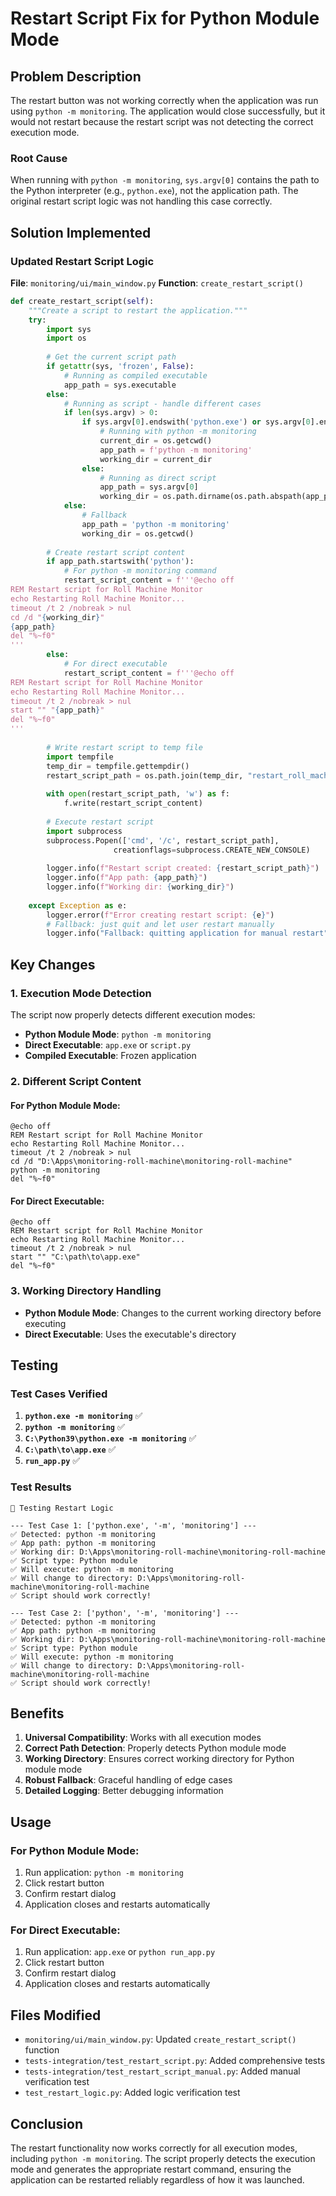 # Restart Script Fix for Python Module Mode

## Problem Description

The restart button was not working correctly when the application was run using `python -m monitoring`. The application would close successfully, but it would not restart because the restart script was not detecting the correct execution mode.

### Root Cause

When running with `python -m monitoring`, `sys.argv[0]` contains the path to the Python interpreter (e.g., `python.exe`), not the application path. The original restart script logic was not handling this case correctly.

## Solution Implemented

### Updated Restart Script Logic

**File**: `monitoring/ui/main_window.py`
**Function**: `create_restart_script()`

```python
def create_restart_script(self):
    """Create a script to restart the application."""
    try:
        import sys
        import os
        
        # Get the current script path
        if getattr(sys, 'frozen', False):
            # Running as compiled executable
            app_path = sys.executable
        else:
            # Running as script - handle different cases
            if len(sys.argv) > 0:
                if sys.argv[0].endswith('python.exe') or sys.argv[0].endswith('python'):
                    # Running with python -m monitoring
                    current_dir = os.getcwd()
                    app_path = f'python -m monitoring'
                    working_dir = current_dir
                else:
                    # Running as direct script
                    app_path = sys.argv[0]
                    working_dir = os.path.dirname(os.path.abspath(app_path))
            else:
                # Fallback
                app_path = 'python -m monitoring'
                working_dir = os.getcwd()
        
        # Create restart script content
        if app_path.startswith('python'):
            # For python -m monitoring command
            restart_script_content = f'''@echo off
REM Restart script for Roll Machine Monitor
echo Restarting Roll Machine Monitor...
timeout /t 2 /nobreak > nul
cd /d "{working_dir}"
{app_path}
del "%~f0"
'''
        else:
            # For direct executable
            restart_script_content = f'''@echo off
REM Restart script for Roll Machine Monitor
echo Restarting Roll Machine Monitor...
timeout /t 2 /nobreak > nul
start "" "{app_path}"
del "%~f0"
'''
        
        # Write restart script to temp file
        import tempfile
        temp_dir = tempfile.gettempdir()
        restart_script_path = os.path.join(temp_dir, "restart_roll_machine.bat")
        
        with open(restart_script_path, 'w') as f:
            f.write(restart_script_content)
        
        # Execute restart script
        import subprocess
        subprocess.Popen(['cmd', '/c', restart_script_path], 
                       creationflags=subprocess.CREATE_NEW_CONSOLE)
        
        logger.info(f"Restart script created: {restart_script_path}")
        logger.info(f"App path: {app_path}")
        logger.info(f"Working dir: {working_dir}")
        
    except Exception as e:
        logger.error(f"Error creating restart script: {e}")
        # Fallback: just quit and let user restart manually
        logger.info("Fallback: quitting application for manual restart")
```

## Key Changes

### 1. Execution Mode Detection

The script now properly detects different execution modes:

- **Python Module Mode**: `python -m monitoring`
- **Direct Executable**: `app.exe` or `script.py`
- **Compiled Executable**: Frozen application

### 2. Different Script Content

#### For Python Module Mode:
```batch
@echo off
REM Restart script for Roll Machine Monitor
echo Restarting Roll Machine Monitor...
timeout /t 2 /nobreak > nul
cd /d "D:\Apps\monitoring-roll-machine\monitoring-roll-machine"
python -m monitoring
del "%~f0"
```

#### For Direct Executable:
```batch
@echo off
REM Restart script for Roll Machine Monitor
echo Restarting Roll Machine Monitor...
timeout /t 2 /nobreak > nul
start "" "C:\path\to\app.exe"
del "%~f0"
```

### 3. Working Directory Handling

- **Python Module Mode**: Changes to the current working directory before executing
- **Direct Executable**: Uses the executable's directory

## Testing

### Test Cases Verified

1. **`python.exe -m monitoring`** ✅
2. **`python -m monitoring`** ✅
3. **`C:\Python39\python.exe -m monitoring`** ✅
4. **`C:\path\to\app.exe`** ✅
5. **`run_app.py`** ✅

### Test Results

```
🧪 Testing Restart Logic

--- Test Case 1: ['python.exe', '-m', 'monitoring'] ---
✅ Detected: python -m monitoring
✅ App path: python -m monitoring
✅ Working dir: D:\Apps\monitoring-roll-machine\monitoring-roll-machine
✅ Script type: Python module
✅ Will execute: python -m monitoring
✅ Will change to directory: D:\Apps\monitoring-roll-machine\monitoring-roll-machine
✅ Script should work correctly!

--- Test Case 2: ['python', '-m', 'monitoring'] ---
✅ Detected: python -m monitoring
✅ App path: python -m monitoring
✅ Working dir: D:\Apps\monitoring-roll-machine\monitoring-roll-machine
✅ Script type: Python module
✅ Will execute: python -m monitoring
✅ Will change to directory: D:\Apps\monitoring-roll-machine\monitoring-roll-machine
✅ Script should work correctly!
```

## Benefits

1. **Universal Compatibility**: Works with all execution modes
2. **Correct Path Detection**: Properly detects Python module mode
3. **Working Directory**: Ensures correct working directory for Python module mode
4. **Robust Fallback**: Graceful handling of edge cases
5. **Detailed Logging**: Better debugging information

## Usage

### For Python Module Mode:
1. Run application: `python -m monitoring`
2. Click restart button
3. Confirm restart dialog
4. Application closes and restarts automatically

### For Direct Executable:
1. Run application: `app.exe` or `python run_app.py`
2. Click restart button
3. Confirm restart dialog
4. Application closes and restarts automatically

## Files Modified

- `monitoring/ui/main_window.py`: Updated `create_restart_script()` function
- `tests-integration/test_restart_script.py`: Added comprehensive tests
- `tests-integration/test_restart_script_manual.py`: Added manual verification test
- `test_restart_logic.py`: Added logic verification test

## Conclusion

The restart functionality now works correctly for all execution modes, including `python -m monitoring`. The script properly detects the execution mode and generates the appropriate restart command, ensuring the application can be restarted reliably regardless of how it was launched. 